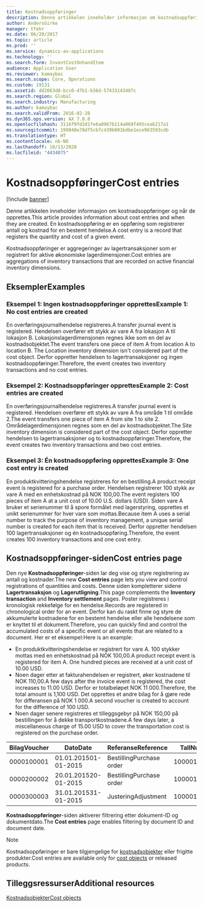 ```yaml
---
title: Kostnadsoppføringer
description: Denne artikkelen inneholder informasjon om kostnadsoppføringer og når de opprettes. En kostnadsoppføring er en oppføring som registrerer antall og kostnad for en bestemt hendelse.
author: AndersGirke
manager: tfehr
ms.date: 06/20/2017
ms.topic: article
ms.prod: ''
ms.service: dynamics-ax-applications
ms.technology: ''
ms.search.form: InventCostOnhandItem
audience: Application User
ms.reviewer: kamaybac
ms.search.scope: Core, Operations
ms.custom: 19131
ms.assetid: dd2663d8-bcc0-47b1-b36d-57433143487c
ms.search.region: Global
ms.search.industry: Manufacturing
ms.author: kamaybac
ms.search.validFrom: 2016-02-28
ms.dyn365.ops.version: AX 7.0.0
ms.openlocfilehash: 3116f9fd2d1fe6a0967b114a069f495cea6217a1
ms.sourcegitcommit: 199848e78df5cb7c439b001bdbe1ece963593cdb
ms.translationtype: HT
ms.contentlocale: nb-NO
ms.lasthandoff: 10/13/2020
ms.locfileid: "4434075"
---
```

# <a name="cost-entries"></a><span data-ttu-id="a7bdc-104">Kostnadsoppføringer</span><span class="sxs-lookup"><span data-stu-id="a7bdc-104">Cost entries</span></span>

[!include [banner](../includes/banner.md)]

<span data-ttu-id="a7bdc-105">Denne artikkelen inneholder informasjon om kostnadsoppføringer og når de opprettes.</span><span class="sxs-lookup"><span data-stu-id="a7bdc-105">This article provides information about cost entries and when they are created.</span></span> <span data-ttu-id="a7bdc-106">En kostnadsoppføring er en oppføring som registrerer antall og kostnad for en bestemt hendelse.</span><span class="sxs-lookup"><span data-stu-id="a7bdc-106">A cost entry is a record that registers the quantity and cost of a given event.</span></span>

<span data-ttu-id="a7bdc-107">Kostnadsoppføringer er aggregeringer av lagertransaksjoner som er registrert for aktive økonomiske lagerdimensjoner.</span><span class="sxs-lookup"><span data-stu-id="a7bdc-107">Cost entries are aggregations of inventory transactions that are recorded on active financial inventory dimensions.</span></span>

## <a name="examples"></a><span data-ttu-id="a7bdc-108">Eksempler</span><span class="sxs-lookup"><span data-stu-id="a7bdc-108">Examples</span></span>
### <a name="example-1-no-cost-entries-are-created"></a><span data-ttu-id="a7bdc-109">Eksempel 1: Ingen kostnadsoppføringer opprettes</span><span class="sxs-lookup"><span data-stu-id="a7bdc-109">Example 1: No cost entries are created</span></span>

<span data-ttu-id="a7bdc-110">En overføringsjournalhendelse registreres.</span><span class="sxs-lookup"><span data-stu-id="a7bdc-110">A transfer journal event is registered.</span></span> <span data-ttu-id="a7bdc-111">Hendelsen overfører ett stykk av vare A fra lokasjon A til lokasjon B. Lokasjonslagerdimensjonen regnes ikke som en del av kostnadsobjektet.</span><span class="sxs-lookup"><span data-stu-id="a7bdc-111">The event transfers one piece of item A from location A to location B. The Location inventory dimension isn't considered part of the cost object.</span></span> <span data-ttu-id="a7bdc-112">Derfor oppretter hendelsen to lagertransaksjoner og ingen kostnadsoppføringer.</span><span class="sxs-lookup"><span data-stu-id="a7bdc-112">Therefore, the event creates two inventory transactions and no cost entries.</span></span>

### <a name="example-2-cost-entries-are-created"></a><span data-ttu-id="a7bdc-113">Eksempel 2: Kostnadsoppføringer opprettes</span><span class="sxs-lookup"><span data-stu-id="a7bdc-113">Example 2: Cost entries are created</span></span>

<span data-ttu-id="a7bdc-114">En overføringsjournalhendelse registreres.</span><span class="sxs-lookup"><span data-stu-id="a7bdc-114">A transfer journal event is registered.</span></span> <span data-ttu-id="a7bdc-115">Hendelsen overfører ett stykk av vare A fra område 1 til område 2.</span><span class="sxs-lookup"><span data-stu-id="a7bdc-115">The event transfers one piece of item A from site 1 to site 2.</span></span> <span data-ttu-id="a7bdc-116">Områdelagerdimensjonen regnes som en del av kostnadsobjektet.</span><span class="sxs-lookup"><span data-stu-id="a7bdc-116">The Site inventory dimension is considered part of the cost object.</span></span> <span data-ttu-id="a7bdc-117">Derfor oppretter hendelsen to lagertransaksjoner og to kostnadsoppføringer.</span><span class="sxs-lookup"><span data-stu-id="a7bdc-117">Therefore, the event creates two inventory transactions and two cost entries.</span></span>

### <a name="example-3-one-cost-entry-is-created"></a><span data-ttu-id="a7bdc-118">Eksempel 3: Én kostnadsoppføring opprettes</span><span class="sxs-lookup"><span data-stu-id="a7bdc-118">Example 3: One cost entry is created</span></span>

<span data-ttu-id="a7bdc-119">En produktkvitteringshendelse registreres for en bestilling.</span><span class="sxs-lookup"><span data-stu-id="a7bdc-119">A product receipt event is registered for a purchase order.</span></span> <span data-ttu-id="a7bdc-120">Hendelsen registrerer 100 stykk av vare A med en enhetskostnad på NOK 100,00.</span><span class="sxs-lookup"><span data-stu-id="a7bdc-120">The event registers 100 pieces of item A at a unit cost of 10.00 U.S. dollars (USD).</span></span> <span data-ttu-id="a7bdc-121">Siden vare A bruker et serienummer til å spore formålet med lagerstyring, opprettes et unikt serienummer for hver vare som mottas.</span><span class="sxs-lookup"><span data-stu-id="a7bdc-121">Because item A uses a serial number to track the purpose of inventory management, a unique serial number is created for each item that is received.</span></span> <span data-ttu-id="a7bdc-122">Derfor oppretter hendelsen 100 lagertransaksjoner og én kostnadsoppføring.</span><span class="sxs-lookup"><span data-stu-id="a7bdc-122">Therefore, the event creates 100 inventory transactions and one cost entry.</span></span>

## <a name="cost-entries-page"></a><span data-ttu-id="a7bdc-123">Kostnadsoppføringer-siden</span><span class="sxs-lookup"><span data-stu-id="a7bdc-123">Cost entries page</span></span>
<span data-ttu-id="a7bdc-124">Den nye **Kostnadsoppføringer**-siden lar deg vise og styre registrering av antall og kostnader.</span><span class="sxs-lookup"><span data-stu-id="a7bdc-124">The new **Cost entries** page lets you view and control registrations of quantities and costs.</span></span> <span data-ttu-id="a7bdc-125">Denne siden kompletterer sidene **Lagertransaksjon** og **Lagerutligning**.</span><span class="sxs-lookup"><span data-stu-id="a7bdc-125">This page complements the **Inventory transaction** and **Inventory settlement** pages.</span></span> <span data-ttu-id="a7bdc-126">Poster registreres i kronologisk rekkefølge for en hendelse.</span><span class="sxs-lookup"><span data-stu-id="a7bdc-126">Records are registered in chronological order for an event.</span></span> <span data-ttu-id="a7bdc-127">Derfor kan du raskt finne og styre de akkumulerte kostnadene for en bestemt hendelse eller alle hendelsene som er knyttet til et dokument.</span><span class="sxs-lookup"><span data-stu-id="a7bdc-127">Therefore, you can quickly find and control the accumulated costs of a specific event or all events that are related to a document.</span></span> <span data-ttu-id="a7bdc-128">Her er et eksempel:</span><span class="sxs-lookup"><span data-stu-id="a7bdc-128">Here is an example:</span></span>

-   <span data-ttu-id="a7bdc-129">En produktkvitteringshendelse er registrert for vare A. 100 stykker mottas med en enhetskostnad på NOK 100,00.</span><span class="sxs-lookup"><span data-stu-id="a7bdc-129">A product receipt event is registered for item A. One hundred pieces are received at a unit cost of 10.00 USD.</span></span>
-   <span data-ttu-id="a7bdc-130">Noen dager etter at fakturahendelsen er registrert, øker kostnadene til NOK 110,00.</span><span class="sxs-lookup"><span data-stu-id="a7bdc-130">A few days after the invoice event is registered, the cost increases to 11.00 USD.</span></span> <span data-ttu-id="a7bdc-131">Derfor er totalbeløpet NOK 11 000.</span><span class="sxs-lookup"><span data-stu-id="a7bdc-131">Therefore, the total amount is 1,100 USD.</span></span> <span data-ttu-id="a7bdc-132">Det opprettes et andre bilag for å gjøre rede for differansen på NOK 1 000.</span><span class="sxs-lookup"><span data-stu-id="a7bdc-132">A second voucher is created to account for the difference of 100 USD.</span></span>
-   <span data-ttu-id="a7bdc-133">Noen dager senere registreres et tilleggsgebyr på NOK 150,00 på bestillingen for å dekke transportkostnadene.</span><span class="sxs-lookup"><span data-stu-id="a7bdc-133">A few days later, a miscellaneous charge of 15.00 USD to cover the transportation cost is registered on the purchase order.</span></span>

| <span data-ttu-id="a7bdc-134">Bilag</span><span class="sxs-lookup"><span data-stu-id="a7bdc-134">Voucher</span></span> | <span data-ttu-id="a7bdc-135">Dato</span><span class="sxs-lookup"><span data-stu-id="a7bdc-135">Date</span></span>       | <span data-ttu-id="a7bdc-136">Referanse</span><span class="sxs-lookup"><span data-stu-id="a7bdc-136">Reference</span></span>      | <span data-ttu-id="a7bdc-137">Tall</span><span class="sxs-lookup"><span data-stu-id="a7bdc-137">Number</span></span> | <span data-ttu-id="a7bdc-138">Parti-ID</span><span class="sxs-lookup"><span data-stu-id="a7bdc-138">Lot ID</span></span>  | <span data-ttu-id="a7bdc-139">Antall</span><span class="sxs-lookup"><span data-stu-id="a7bdc-139">Quantity</span></span> | <span data-ttu-id="a7bdc-140">Beløp</span><span class="sxs-lookup"><span data-stu-id="a7bdc-140">Amount</span></span>  |
|---------|------------|----------------|--------|---------|---------------|----|
| <span data-ttu-id="a7bdc-141">00001</span><span class="sxs-lookup"><span data-stu-id="a7bdc-141">00001</span></span>   | <span data-ttu-id="a7bdc-142">01.01.2015</span><span class="sxs-lookup"><span data-stu-id="a7bdc-142">01-01-2015</span></span> | <span data-ttu-id="a7bdc-143">Bestilling</span><span class="sxs-lookup"><span data-stu-id="a7bdc-143">Purchase order</span></span> | <span data-ttu-id="a7bdc-144">100001</span><span class="sxs-lookup"><span data-stu-id="a7bdc-144">100001</span></span> | <span data-ttu-id="a7bdc-145">0000101</span><span class="sxs-lookup"><span data-stu-id="a7bdc-145">0000101</span></span> | <span data-ttu-id="a7bdc-146">1 00,00</span><span class="sxs-lookup"><span data-stu-id="a7bdc-146">100.00</span></span>   | <span data-ttu-id="a7bdc-147">1000,00</span><span class="sxs-lookup"><span data-stu-id="a7bdc-147">1000.00</span></span> |
| <span data-ttu-id="a7bdc-148">00002</span><span class="sxs-lookup"><span data-stu-id="a7bdc-148">00002</span></span>   | <span data-ttu-id="a7bdc-149">20.01.2015</span><span class="sxs-lookup"><span data-stu-id="a7bdc-149">20-01-2015</span></span> | <span data-ttu-id="a7bdc-150">Bestilling</span><span class="sxs-lookup"><span data-stu-id="a7bdc-150">Purchase order</span></span> | <span data-ttu-id="a7bdc-151">100001</span><span class="sxs-lookup"><span data-stu-id="a7bdc-151">100001</span></span> | <span data-ttu-id="a7bdc-152">0000101</span><span class="sxs-lookup"><span data-stu-id="a7bdc-152">0000101</span></span> |          | <span data-ttu-id="a7bdc-153">100,00</span><span class="sxs-lookup"><span data-stu-id="a7bdc-153">100.00</span></span>  |
| <span data-ttu-id="a7bdc-154">00003</span><span class="sxs-lookup"><span data-stu-id="a7bdc-154">00003</span></span>   | <span data-ttu-id="a7bdc-155">31.01.2015</span><span class="sxs-lookup"><span data-stu-id="a7bdc-155">31-01-2015</span></span> | <span data-ttu-id="a7bdc-156">Justering</span><span class="sxs-lookup"><span data-stu-id="a7bdc-156">Adjustment</span></span>     | <span data-ttu-id="a7bdc-157">100001</span><span class="sxs-lookup"><span data-stu-id="a7bdc-157">100001</span></span> | <span data-ttu-id="a7bdc-158">0000101</span><span class="sxs-lookup"><span data-stu-id="a7bdc-158">0000101</span></span> |          | <span data-ttu-id="a7bdc-159">15,00</span><span class="sxs-lookup"><span data-stu-id="a7bdc-159">15.00</span></span>   |

<span data-ttu-id="a7bdc-160">**Kostnadsoppføringer**-siden aktiverer filtrering etter dokument-ID og dokumentdato.</span><span class="sxs-lookup"><span data-stu-id="a7bdc-160">The **Cost entries** page enables filtering by document ID and document date.</span></span> 

> [!NOTE]
> <span data-ttu-id="a7bdc-161">Kostnadsoppføringer er bare tilgjengelige for [kostnadsobjekter](cost-object.md) eller frigitte produkter.</span><span class="sxs-lookup"><span data-stu-id="a7bdc-161">Cost entries are available only for [cost objects](cost-object.md) or released products.</span></span>

<a name="additional-resources"></a><span data-ttu-id="a7bdc-162">Tilleggsressurser</span><span class="sxs-lookup"><span data-stu-id="a7bdc-162">Additional resources</span></span>
--------

[<span data-ttu-id="a7bdc-163">Kostnadsobjekter</span><span class="sxs-lookup"><span data-stu-id="a7bdc-163">Cost objects</span></span>](cost-object.md)




